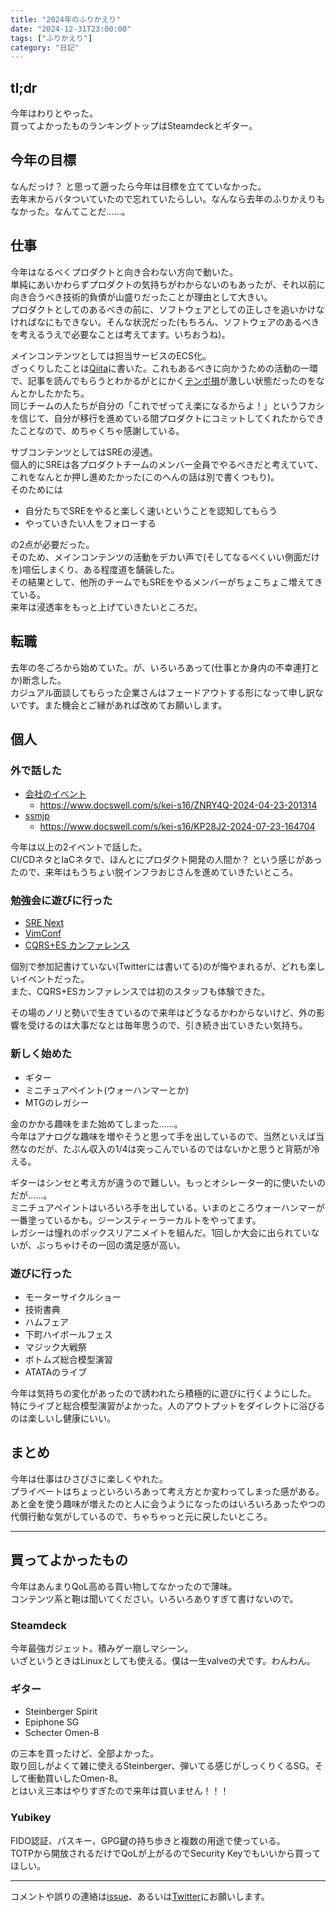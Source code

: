 ```yaml
---
title: "2024年のふりかえり"
date: "2024-12-31T23:00:00"
tags: ["ふりかえり"]
category: "日記"
---
```


## tl;dr
今年はわりとやった。  
買ってよかったものランキングトップはSteamdeckとギター。  

## 今年の目標
なんだっけ？ と思って遡ったら今年は目標を立てていなかった。  
去年末からバタついていたので忘れていたらしい。なんなら去年のふりかえりもなかった。なんてことだ……。  

## 仕事
今年はなるべくプロダクトと向き合わない方向で動いた。  
単純にあいかわらずプロダクトの気持ちがわからないのもあったが、それ以前に向き合うべき技術的負債が山盛りだったことが理由として大きい。  
プロダクトとしてのあるべきの前に、ソフトウェアとしての正しさを追いかけなければなにもできない。そんな状況だった(もちろん、ソフトウェアのあるべきを考えるうえで必要なことは考えてます。いちおうね)。  

メインコンテンツとしては担当サービスのECS化。  
ざっくりしたことは[Qiita](https://qiita.com/_kei_s/items/1d7fe031508b61a08db9)に書いた。これもあるべきに向かうための活動の一環で、記事を読んでもらうとわかるがとにかく[テンポ損](http://mtgwiki.com/wiki/%E3%83%86%E3%83%B3%E3%83%9D%E3%83%BB%E3%82%A2%E3%83%89%E3%83%90%E3%83%B3%E3%83%86%E3%83%BC%E3%82%B8)が激しい状態だったのをなんとかしたかたち。  
同じチームの人たちが自分の「これでぜってえ楽になるからよ！」というフカシを信じて、自分が移行を進めている間プロダクトにコミットしてくれたからできたことなので、めちゃくちゃ感謝している。  

サブコンテンツとしてはSREの浸透。  
個人的にSREは各プロダクトチームのメンバー全員でやるべきだと考えていて、これをなんとか押し進めたかった(このへんの話は別で書くつもり)。  
そのためには

- 自分たちでSREをやると楽しく速いということを認知してもらう
- やっていきたい人をフォローする

の2点が必要だった。  
そのため、メインコンテンツの活動をデカい声で(そしてなるべくいい側面だけを)喧伝しまくり、ある程度道を舗装した。  
その結果として、他所のチームでもSREをやるメンバーがちょこちょこ増えてきている。  
来年は浸透率をもっと上げていきたいところだ。  

## 転職
去年の冬ごろから始めていた。が、いろいろあって(仕事とか身内の不幸連打とか)断念した。  
カジュアル面談してもらった企業さんはフェードアウトする形になって申し訳ないです。また機会とご縁があれば改めてお願いします。  

## 個人
### 外で話した
- [会社のイベント](https://sencorp.connpass.com/event/311688/)
  - https://www.docswell.com/s/kei-s16/ZNRY4Q-2024-04-23-201314
- [ssmjp](https://ssmjp.connpass.com/event/324454/)
  - https://www.docswell.com/s/kei-s16/KP28J2-2024-07-23-164704

今年は以上の2イベントで話した。  
CI/CDネタとIaCネタで、ほんとにプロダクト開発の人間か？ という感じがあったので、来年はもうちょい脱インフラおじさんを進めていきたいところ。  

### 勉強会に遊びに行った
- [SRE Next](https://sre-next.dev/2024/)
- [VimConf](https://vimconf.org/2024/)
- [CQRS+ES カンファレンス](https://cqrs-es-con.connpass.com/event/333271/)

個別で参加記書けていない(Twitterには書いてる)のが悔やまれるが、どれも楽しいイベントだった。  
また、CQRS+ESカンファレンスでは初のスタッフも体験できた。  

その場のノリと勢いで生きているので来年はどうなるかわからないけど、外の影響を受けるのは大事だなとは毎年思うので、引き続き出ていきたい気持ち。  

### 新しく始めた
- ギター
- ミニチュアペイント(ウォーハンマーとか)
- MTGのレガシー

金のかかる趣味をまた始めてしまった……。  
今年はアナログな趣味を増やそうと思って手を出しているので、当然といえば当然なのだが、たぶん収入の1/4は突っこんでいるのではないかと思うと背筋が冷える。  

ギターはシンセと考え方が違うので難しい。もっとオシレーター的に使いたいのだが……。  
ミニチュアペイントはいろいろ手を出している。いまのところウォーハンマーが一番塗っているかも。ジーンスティーラーカルトをやってます。  
レガシーは憧れのポックスリアニメイトを組んだ。1回しか大会に出られていないが、ぶっちゃけその一回の満足感が高い。  

### 遊びに行った
- モーターサイクルショー
- 技術書典
- ハムフェア
- 下町ハイボールフェス
- マジック大戦祭
- ボトムズ総合模型演習
- ATATAのライブ

今年は気持ちの変化があったので誘われたら積極的に遊びに行くようにした。  
特にライブと総合模型演習がよかった。人のアウトプットをダイレクトに浴びるのは楽しいし健康にいい。  

## まとめ
今年は仕事はひさびさに楽しくやれた。  
プライベートはちょっといろいろあって考え方とか変わってしまった感がある。  
あと金を使う趣味が増えたのと人に会うようになったのはいろいろあったやつの代償行動な気がしているので、ちゃちゃっと元に戻したいところ。  

---

## 買ってよかったもの
今年はあんまりQoL高める買い物してなかったので薄味。  
コンテンツ系と鞄は聞いてください。いろいろありすぎて書けないので。  

### Steamdeck
今年最強ガジェット。積みゲー崩しマシーン。  
いざというときはLinuxとしても使える。僕は一生valveの犬です。わんわん。  

### ギター
- Steinberger Spirit
- Epiphone SG
- Schecter Omen-8

の三本を買ったけど、全部よかった。  
取り回しがよくて雑に使えるSteinberger、弾いてる感じがしっくりくるSG。そして衝動買いしたOmen-8。  
とはいえ三本はやりすぎたので来年は買いません！！！  

### Yubikey
FIDO認証、パスキー、GPG鍵の持ち歩きと複数の用途で使っている。  
TOTPから開放されるだけでQoLが上がるのでSecurity Keyでもいいから買ってほしい。  

---

コメントや誤りの連絡は[issue](https://github.com/kei-s16/kei-s16.github.io/issues/new)、あるいは[Twitter](https://twitter.com/_kei_s)にお願いします。
